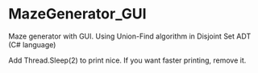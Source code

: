 # MazeGenerator_GUI
Maze generator with GUI. Using Union-Find algorithm in Disjoint Set ADT (C# language)

Add Thread.Sleep(2) to print nice. If you want faster printing, remove it. 
